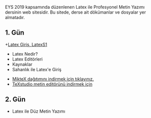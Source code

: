 EYS 2019 kapsamında düzenlenen Latex ile Profesyonel Metin Yazımı dersinin web sitesidir. Bu sitede, derse ait dökümanlar ve dosyalar yer almatadır. 

## 1. Gün

+[Latex Giriş, LatexS1](dökümanlar/LatexS1.pdf)
- Latex Nedir?
- Latex Editörleri
- Kaynaklar
- Sahanlık ile Latex'e Giriş

+ [MikteX dağıtımını indirmek için tıklayınız.](https://miktex.org/download)
+ [TeXstudio metin editörünü indirmek için](https://www.texstudio.org/)


## 2. Gün
- Latex ile Düz Metin Yazımı

